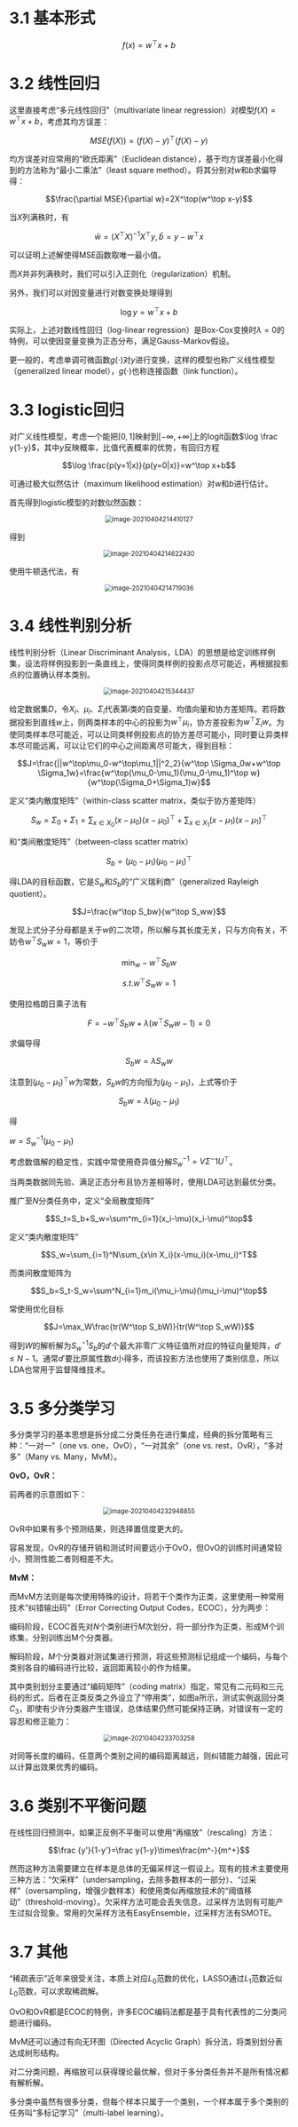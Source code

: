 # 3.1 基本形式

$$f(x)=w^\top x+b$$

# 3.2 线性回归

这里直接考虑“多元线性回归”（multivariate linear regression）对模型$f(X)=w^\top x+b$，考虑其均方误差：

$$MSE(f(X))=(f(X)-y)^\top(f(X)-y)$$

均方误差对应常用的“欧氏距离”（Euclidean distance），基于均方误差最小化得到的方法称为“最小二乘法”（least square method）。将其分别对$w$和$b$求偏导得：

$$\frac{\partial MSE}{\partial w}=2X^\top(w^\top x-y)$$

当$X$列满秩时，有

$$\hat w=(X^\top X)^{-1}X^\top y,\hat b=y-w^\top x$$

可以证明上述解使得MSE函数取唯一最小值。

而$X$并非列满秩时，我们可以引入正则化（regularization）机制。

另外，我们可以对因变量进行对数变换处理得到

$$\log y=w^\top x+b$$

实际上，上述对数线性回归（log-linear regression）是Box-Cox变换时$\lambda=0$的特例，可以使因变量变换为正态分布，满足Gauss-Markov假设。

更一般的，考虑单调可微函数$g(\cdot)$对$y$进行变换，这样的模型也称广义线性模型（generalized linear model），$g(\cdot)$也称连接函数（link function）。

# 3.3 logistic回归

对广义线性模型，考虑一个能把$[0,1]$映射到$[-\infty,+\infty]$上的logit函数$\log \frac y{1-y}$，其中$y$反映概率，比值代表概率的优势，有回归方程

$$\log \frac{p(y=1|x)}{p(y=0|x)}=w^\top x+b$$

可通过极大似然估计（maximum likelihood estimation）对$w$和$b$进行估计。

首先得到logistic模型的对数似然函数：

<div align="center"><img src="https://picgo-1305404921.cos.ap-shanghai.myqcloud.com/20210404214410.png" alt="image-20210404214410127" style="zoom:80%;" /></div>

得到

<div align="center"><img src="https://picgo-1305404921.cos.ap-shanghai.myqcloud.com/20210404214622.png" alt="image-20210404214622430" style="zoom:80%;" /></div>

使用牛顿迭代法，有

<div align="center"><img src="https://picgo-1305404921.cos.ap-shanghai.myqcloud.com/20210404214719.png" alt="image-20210404214719036" style="zoom:80%;" /></div>

# 3.4 线性判别分析

线性判别分析（Linear Discriminant Analysis，LDA）的思想是给定训练样例集，设法将样例投影到一条直线上，使得同类样例的投影点尽可能近，再根据投影点的位置确认样本类别。

<div align="center"><img src="https://picgo-1305404921.cos.ap-shanghai.myqcloud.com/20210404215344.png" alt="image-20210404215344437" style="zoom:80%;" /></div>

给定数据集$D$，令$X_i$、$\mu_i$、$\Sigma_i$代表第$i$类的自变量、均值向量和协方差矩阵。若将数据投影到直线$w$上，则两类样本的中心的投影为$w^\top \mu_i$，协方差投影为$w^\top \Sigma_iw$。为使同类样本尽可能近，可以让同类样例投影点的协方差尽可能小，同时要让异类样本尽可能远离，可以让它们的中心之间距离尽可能大，得到目标：

$$J=\frac{||w^\top\mu_0-w^\top\mu_1||^2_2}{w^\top \Sigma_0w+w^\top \Sigma_1w}=\frac{w^\top(\mu_0-\mu_1)(\mu_0-\mu_1)^\top w}{w^\top(\Sigma_0+\Sigma_1)w}$$

定义“类内散度矩阵”（within-class scatter matrix，类似于协方差矩阵）

$$S_w=\Sigma_0+\Sigma_1=\sum_{x\in X_0}(x-\mu_0)(x-\mu_0)^\top+\sum_{x\in X_1}(x-\mu_1)(x-\mu_1)^\top$$

和“类间散度矩阵”（between-class scatter matrix）

$$S_b=(\mu_0-\mu_1)(\mu_0-\mu_1)^\top$$

得LDA的目标函数，它是$S_w$和$S_b$的“广义瑞利商”（generalized Rayleigh quotient）。

$$J=\frac{w^\top S_bw}{w^\top S_ww}$$

发现上式分子分母都是关于$w$的二次项，所以解与其长度无关，只与方向有关，不妨令$w^\top S_ww=1$，等价于

$$\min_w-w^\top S_bw$$

$$s.t. w^\top S_ww=1$$

使用拉格朗日乘子法有

$$F=-w^\top S_bw+\lambda(w^\top S_ww-1)=0$$

求偏导得

$$S_bw=\lambda S_ww$$

注意到$(\mu_0-\mu_1)^\top w$为常数，$S_bw$的方向恒为$(\mu_0-\mu_1)$，上式等价于

$$S_bw=\lambda(\mu_0-\mu_1)$$

得

$w=S_w^{-1}(\mu_0-\mu_1)$

考虑数值解的稳定性，实践中常使用奇异值分解$S_w^{-1}=V\Sigma^-1U^\top$。

当两类数据同先验、满足正态分布且协方差相等时，使用LDA可达到最优分类。

推广至$N$分类任务中，定义“全局散度矩阵”

$$S_t=S_b+S_w=\sum^m_{i=1}(x_i-\mu)(x_i-\mu)^\top$$

定义“类内散度矩阵”

$$S_w=\sum_{i=1}^N\sum_{x\in X_i}(x-\mu_i)(x-\mu_i)^T$$

而类间散度矩阵为

$$S_b=S_t-S_w=\sum^N_{i=1}m_i(\mu_i-\mu)(\mu_i-\mu)^\top$$

常使用优化目标

$$J=\max_W\frac{tr(W^\top S_bW)}{tr(W^\top S_wW)}$$

得到$W$的解析解为$S_w^{-1}S_b$的$d'$个最大非零广义特征值所对应的特征向量矩阵，$d'\le N-1$。通常$d'$要比原属性数$d$小得多，而该投影方法也使用了类别信息，所以LDA也常用于监督降维技术。

# 3.5 多分类学习

多分类学习的基本思想是拆分成二分类任务在进行集成，经典的拆分策略有三种：“一对一”（one vs. one，OvO），“一对其余”（one vs. rest，OvR），“多对多”（Many vs. Many，MvM）。

**OvO，OvR：**

前两者的示意图如下：

<div align="center"><img src="https://picgo-1305404921.cos.ap-shanghai.myqcloud.com/20210404232948.png" alt="image-20210404232948855" style="zoom:80%;" /></div>

OvR中如果有多个预测结果，则选择置信度更大的。

容易发现，OvR的存储开销和测试时间要远小于OvO，但OvO的训练时间通常较小，预测性能二者则相差不大。

**MvM：**

而MvM方法则是每次使用特殊的设计，将若干个类作为正类，这里使用一种常用技术“纠错输出码”（Error Correcting Output Codes，ECOC），分为两步：

编码阶段，ECOC首先对$N$个类别进行$M$次划分，将一部分作为正类，形成M个训练集，分别训练出M个分类器。

解码阶段，$M$个分类器对测试集进行预测，将这些预测标记组成一个编码，与每个类别各自的编码进行比较，返回距离较小的作为结果。

其中类别划分主要通过“编码矩阵”（coding matrix）指定，常见有二元码和三元码的形式，后者在正类反类之外设立了“停用类”，如图a所示，测试实例返回分类$C_3$，即使有少许分类器产生错误，总体结果仍然可能保持正确，对错误有一定的容忍和修正能力：

<div align="center"><img src="https://picgo-1305404921.cos.ap-shanghai.myqcloud.com/20210404233703.png" alt="image-20210404233703258" style="zoom:80%;" /></div>

对同等长度的编码，任意两个类别之间的编码距离越远，则纠错能力越强，因此可以计算出效果优秀的编码。

# 3.6 类别不平衡问题

在线性回归预测中，如果正反例不平衡可以使用“再缩放”（rescaling）方法：

$$\frac {y'}{1-y'}=\frac y{1-y}\times\frac{m^-}{m^+}$$

然而这种方法需要建立在样本是总体的无偏采样这一假设上。现有的技术主要使用三种方法：“欠采样”（undersampling，去除多数样本的一部分）、“过采样”（oversampling，增强少数样本）和使用类似再缩放技术的“阈值移动”（threshold-moving）。欠采样方法可能会丢失信息，过采样方法则有可能产生过拟合现象。常用的欠采样方法有EasyEnsemble，过采样方法有SMOTE。

# 3.7 其他

“稀疏表示”近年来很受关注，本质上对应$L_0$范数的优化，LASSO通过$L_1$范数近似$L_0$范数，可以求取稀疏解。

OvO和OvR都是ECOC的特例，许多ECOC编码法都是基于具有代表性的二分类问题进行编码。

MvM还可以通过有向无环图（Directed Acyclic Graph）拆分法，将类别划分表达成树形结构。

对二分类问题，再缩放可以获得理论最优解，但对于多分类任务并不是所有情况都有解析解。

多分类中虽然有很多分类，但每个样本只属于一个类别，一个样本属于多个类别的任务叫“多标记学习”（multi-label learning）。